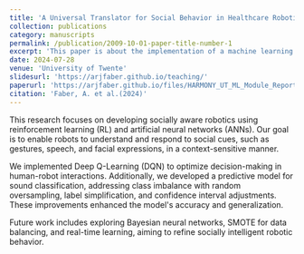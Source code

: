 ```yaml
---
title: 'A Universal Translator for Social Behavior in Healthcare Robotics via Reinforcement Learning'
collection: publications
category: manuscripts
permalink: /publication/2009-10-01-paper-title-number-1
excerpt: 'This paper is about the implementation of a machine learning module for service robots in hospitals.'
date: 2024-07-28
venue: 'University of Twente'
slidesurl: 'https://arjfaber.github.io/teaching/'
paperurl: 'https://arjfaber.github.io/files/HARMONY_UT_ML_Module_Report.pdf'
citation: 'Faber, A. et al.(2024)'
---
```


This research focuses on developing socially aware robotics using reinforcement learning (RL) and artificial neural networks (ANNs). Our goal is to enable robots to understand and respond to social cues, such as gestures, speech, and facial expressions, in a context-sensitive manner.

We implemented Deep Q-Learning (DQN) to optimize decision-making in human-robot interactions. Additionally, we developed a predictive model for sound classification, addressing class imbalance with random oversampling, label simplification, and confidence interval adjustments. These improvements enhanced the model's accuracy and generalization.

Future work includes exploring Bayesian neural networks, SMOTE for data balancing, and real-time learning, aiming to refine socially intelligent robotic behavior.
